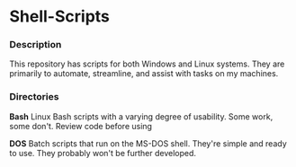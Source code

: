 # Shell-Scripts

### Description

This repository has scripts for both Windows and Linux systems. They are primarily to automate, streamline, and assist with tasks on my machines.

### Directories

**Bash**
Linux Bash scripts with a varying degree of usability. Some work, some don't. Review code before using

**DOS**
Batch scripts that run on the MS-DOS shell. They're simple and ready to use. They probably won't be further developed.

